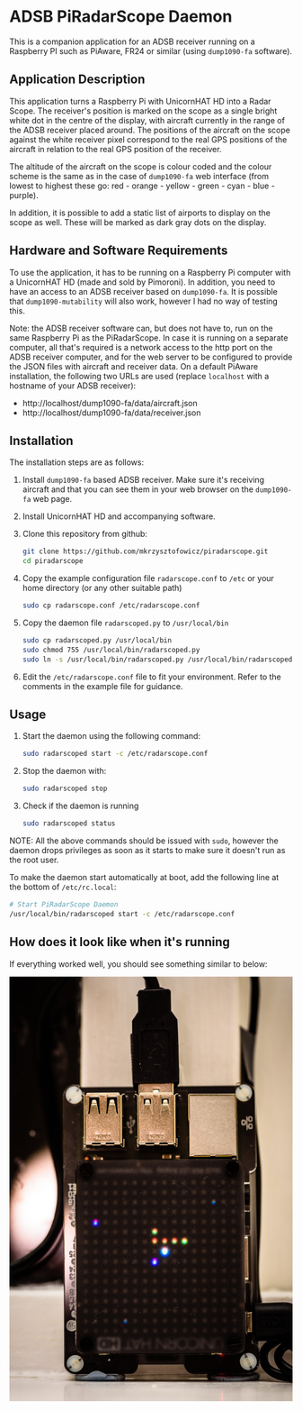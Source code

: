 # ADSB PiRadarScope Daemon

This is a companion application for an ADSB receiver running on a Raspberry PI such as PiAware, FR24 or similar 
(using `dump1090-fa` software). 

## Application Description 

This application turns a Raspberry Pi with UnicornHAT HD into a Radar Scope. The receiver's position is marked on the
 scope as a single bright white dot in the centre of the display, with aircraft currently in the range of the ADSB 
 receiver placed around. The positions of the aircraft on the scope against the white receiver pixel correspond to 
 the real GPS positions of the aircraft in relation to the real GPS position of the receiver. 
 
The altitude of the aircraft on the scope is colour coded and the colour scheme is the same as in the case of 
`dump1090-fa` web interface (from lowest to highest these go: red - orange - yellow - green - cyan - blue - purple). 

In addition, it is possible to add a static list of airports to display on the scope as well. These will be marked as
 dark gray dots on the display. 

## Hardware and Software Requirements

To use the application, it has to be running on a Raspberry Pi computer with a UnicornHAT HD (made and sold by 
Pimoroni). In addition, you need to have an access to an ADSB receiver based on `dump1090-fa`. It is possible that 
`dump1090-mutability` will also work, however I had no way of testing this. 

Note: the ADSB receiver software can, but does not have to, run on the same Raspberry Pi as the PiRadarScope. In case
 it is running on a separate computer, all that's required is a network access to the http port on the ADSB receiver 
 computer, and for the web server to be configured to provide the JSON files with aircraft and receiver data. On a 
 default PiAware installation, the following two URLs are used (replace `localhost` with a hostname of your ADSB 
 receiver): 
 
 * http://localhost/dump1090-fa/data/aircraft.json
 * http://localhost/dump1090-fa/data/receiver.json 
 
## Installation
 
The installation steps are as follows:

1. Install `dump1090-fa` based ADSB receiver. Make sure it's receiving aircraft and that you can see them in your web
 browser on the `dump1090-fa` web page. 
2. Install UnicornHAT HD and accompanying software.
3. Clone this repository from github:

    ```bash
    git clone https://github.com/mkrzysztofowicz/piradarscope.git
    cd piradarscope
    ``` 

4. Copy the example configuration file `radarscope.conf` to `/etc` or your home directory (or any other suitable path)
    ```bash
    sudo cp radarscope.conf /etc/radarscope.conf
    ```

5. Copy the daemon file `radarscoped.py` to `/usr/local/bin`
    ```bash
    sudo cp radarscoped.py /usr/local/bin
    sudo chmod 755 /usr/local/bin/radarscoped.py
    sudo ln -s /usr/local/bin/radarscoped.py /usr/local/bin/radarscoped
    ```
    
6. Edit the `/etc/radarscope.conf` file to fit your environment. Refer to the comments in the example file for guidance.

## Usage

1. Start the daemon using the following command:

    ```bash
    sudo radarscoped start -c /etc/radarscope.conf
    ```

2. Stop the daemon with: 

    ```bash
    sudo radarscoped stop
    ```

3. Check if the daemon is running

    ```bash
    sudo radarscoped status 
    ```

NOTE: All the above commands should be issued with `sudo`, however the daemon drops privileges as soon as it starts 
to make sure it doesn't run as the root user. 

To make the daemon start automatically at boot, add the following line at the bottom of `/etc/rc.local`:

```bash
# Start PiRadarScope Daemon
/usr/local/bin/radarscoped start -c /etc/radarscope.conf
```

## How does it look like when it's running

If everything worked well, you should see something similar to below:

![PiRadarScope](images/PiRadarScope.jpg)
